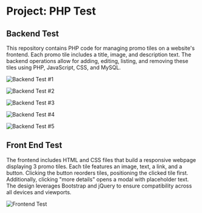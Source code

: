 # Project: PHP Test

## Backend Test
This repository contains PHP code for managing promo tiles on a website's frontend. Each promo tile includes a title, image, and description text. The backend operations allow for adding, editing, listing, and removing these tiles using PHP, JavaScript, CSS, and MySQL.

![Backend Test #1](https://i.imgur.com/Hd7ZisI.png)

![Backend Test #2](https://i.imgur.com/C8yJhY6.png)

![Backend Test #3](https://i.imgur.com/uYUdYNw.png)

![Backend Test #4](https://i.imgur.com/6XQdSyj.png)

![Backend Test #5](https://i.imgur.com/JMYK5vu.png)

## Front End Test
The frontend includes HTML and CSS files that build a responsive webpage displaying 3 promo tiles. Each tile features an image, text, a link, and a button. Clicking the button reorders tiles, positioning the clicked tile first. Additionally, clicking "more details" opens a modal with placeholder text. The design leverages Bootstrap and jQuery to ensure compatibility across all devices and viewports.

![Frontend Test](https://i.imgur.com/jsRI4gM.png)
